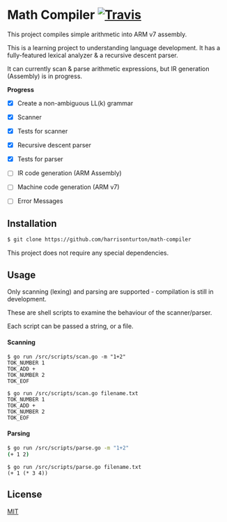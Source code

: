 # Math Compiler [![Travis](https://travis-ci.org/harrisonturton/math-compiler.svg?branch=master)](https://travis-ci.org/harrisonturton/math-compiler)

This project compiles simple arithmetic into ARM v7 assembly.

This is a learning project to understanding language development. It has a fully-featured lexical analyzer & a recursive descent parser.

It can currently scan & parse arithmetic expressions, but IR generation (Assembly) is in progress.

**Progress**

- [X] Create a non-ambiguous LL(k) grammar
- [X] Scanner
- [X] Tests for scanner
- [X] Recursive descent parser
- [X] Tests for parser
- [ ] IR code generation (ARM Assembly)
- [ ] Machine code generation (ARM v7)
- [ ] Error Messages



## Installation

```bash
$ git clone https://github.com/harrisonturton/math-compiler
```

This project does not require any special dependencies.



## Usage

Only scanning (lexing) and parsing are supported - compilation is still in development.

These are shell scripts to examine the behaviour of the scanner/parser.

Each script can be passed a string, or a file.

#### Scanning

```
$ go run /src/scripts/scan.go -m "1+2"
TOK_NUMBER 1
TOK_ADD +
TOK_NUMBER 2
TOK_EOF
```

```
$ go run /src/scripts/scan.go filename.txt
TOK_NUMBER 1
TOK_ADD +
TOK_NUMBER 2
TOK_EOF
```

#### Parsing

```bash
$ go run /src/scripts/parse.go -m "1+2"
(+ 1 2)
```

```
$ go run /src/scripts/parse.go filename.txt
(+ 1 (* 3 4))
```



## License

[MIT](https://choosealicense.com/licenses/mit/)
